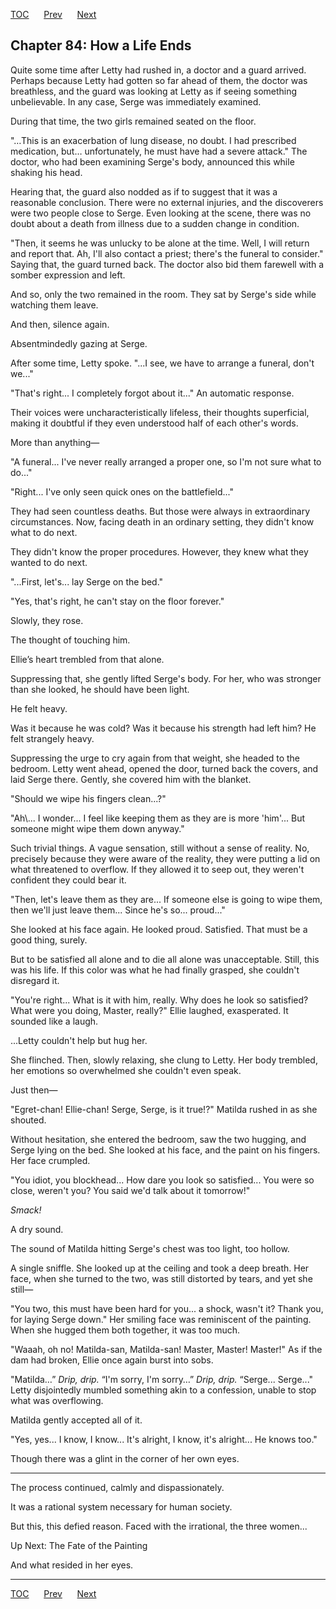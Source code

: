 [TOC](../readme.md)&nbsp;&nbsp;&nbsp;&nbsp;&nbsp;&nbsp;[Prev](index_split_059.md)&nbsp;&nbsp;&nbsp;&nbsp;&nbsp;&nbsp;[Next](index_split_061.md)



## Chapter 84: How a Life Ends

Quite some time after Letty had rushed in, a doctor and a guard arrived.
Perhaps because Letty had gotten so far ahead of them, the doctor was
breathless, and the guard was looking at Letty as if seeing something
unbelievable. In any case, Serge was immediately examined.

During that time, the two girls remained seated on the floor.

"…This is an exacerbation of lung disease, no doubt. I had prescribed
medication, but… unfortunately, he must have had a severe attack." The
doctor, who had been examining Serge's body, announced this while
shaking his head.

Hearing that, the guard also nodded as if to suggest that it was a
reasonable conclusion. There were no external injuries, and the
discoverers were two people close to Serge. Even looking at the scene,
there was no doubt about a death from illness due to a sudden change in
condition.

"Then, it seems he was unlucky to be alone at the time. Well, I will
return and report that. Ah, I'll also contact a priest; there's the
funeral to consider." Saying that, the guard turned back. The doctor
also bid them farewell with a somber expression and left.

And so, only the two remained in the room. They sat by Serge's side
while watching them leave.

And then, silence again.

Absentmindedly gazing at Serge.

After some time, Letty spoke. "...I see, we have to arrange a funeral,
don't we..."

"That's right... I completely forgot about it..." An automatic response.

Their voices were uncharacteristically lifeless, their thoughts
superficial, making it doubtful if they even understood half of each
other's words.

More than anything—

"A funeral... I've never really arranged a proper one, so I'm not sure
what to do..."

"Right... I've only seen quick ones on the battlefield..."

They had seen countless deaths. But those were always in extraordinary
circumstances. Now, facing death in an ordinary setting, they didn't
know what to do next.

They didn't know the proper procedures. However, they knew what they
wanted to do next.

"...First, let's... lay Serge on the bed."

"Yes, that's right, he can't stay on the floor forever."

Slowly, they rose.

The thought of touching him.

Ellie’s heart trembled from that alone.

Suppressing that, she gently lifted Serge's body. For her, who was
stronger than she looked, he should have been light.

He felt heavy.

Was it because he was cold? Was it because his strength had left him? He
felt strangely heavy.

Suppressing the urge to cry again from that weight, she headed to the
bedroom. Letty went ahead, opened the door, turned back the covers, and
laid Serge there. Gently, she covered him with the blanket.

"Should we wipe his fingers clean...?"

"Ah\\... I wonder... I feel like keeping them as they are is more
'him'... But someone might wipe them down anyway."

Such trivial things. A vague sensation, still without a sense of
reality. No, precisely because they were aware of the reality, they were
putting a lid on what threatened to overflow. If they allowed it to seep
out, they weren't confident they could bear it.

"Then, let's leave them as they are... If someone else is going to wipe
them, then we'll just leave them... Since he's so... proud..."

She looked at his face again. He looked proud. Satisfied. That must be a
good thing, surely.

But to be satisfied all alone and to die all alone was unacceptable.
Still, this was his life. If this color was what he had finally grasped,
she couldn't disregard it.

"You're right... What is it with him, really. Why does he look so
satisfied? What were you doing, Master, really?" Ellie laughed,
exasperated. It sounded like a laugh.

...Letty couldn't help but hug her.

She flinched. Then, slowly relaxing, she clung to Letty. Her body
trembled, her emotions so overwhelmed she couldn't even speak.

Just then—

"Egret-chan! Ellie-chan! Serge, Serge, is it true!?" Matilda rushed in
as she shouted.

Without hesitation, she entered the bedroom, saw the two hugging, and
Serge lying on the bed. She looked at his face, and the paint on his
fingers. Her face crumpled.

"You idiot, you blockhead... How dare you look so satisfied... You were
so close, weren't you? You said we'd talk about it tomorrow!"

*Smack!*

A dry sound.

The sound of Matilda hitting Serge's chest was too light, too hollow.

A single sniffle. She looked up at the ceiling and took a deep breath.
Her face, when she turned to the two, was still distorted by tears, and
yet she still—

"You two, this must have been hard for you... a shock, wasn't it? Thank
you, for laying Serge down." Her smiling face was reminiscent of the
painting. When she hugged them both together, it was too much.

"Waaah, oh no! Matilda-san, Matilda-san! Master, Master! Master!" As if
the dam had broken, Ellie once again burst into sobs.

"Matilda…” *Drip, drip.* “I'm sorry, I'm sorry…” *Drip, drip.* “Serge...
Serge..." Letty disjointedly mumbled something akin to a confession,
unable to stop what was overflowing.

Matilda gently accepted all of it.

"Yes, yes... I know, I know... It's alright, I know, it's alright... He
knows too."

Though there was a glint in the corner of her own eyes.

------------------------------------------------------------------------

The process continued, calmly and dispassionately.

It was a rational system necessary for human society.

But this, this defied reason. Faced with the irrational, the three
women...

Up Next: The Fate of the Painting

And what resided in her eyes.


---
[TOC](../readme.md)&nbsp;&nbsp;&nbsp;&nbsp;&nbsp;&nbsp;[Prev](index_split_059.md)&nbsp;&nbsp;&nbsp;&nbsp;&nbsp;&nbsp;[Next](index_split_061.md)

